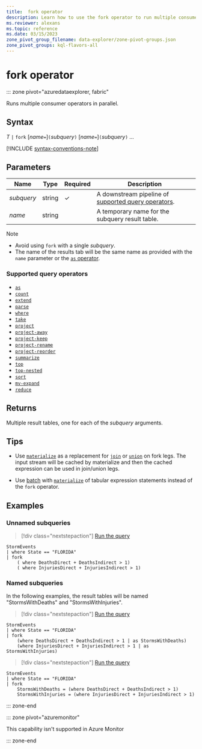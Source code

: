 ```yaml
---
title:  fork operator
description: Learn how to use the fork operator to run multiple consumer operators in parallel.
ms.reviewer: alexans
ms.topic: reference
ms.date: 03/15/2023
zone_pivot_group_filename: data-explorer/zone-pivot-groups.json
zone_pivot_groups: kql-flavors-all
---
```

# fork operator

::: zone pivot="azuredataexplorer, fabric"

Runs multiple consumer operators in parallel.

## Syntax

*T* `|` `fork` [*name*`=`]`(`*subquery*`)` [*name*`=`]`(`*subquery*`)` ...

[!INCLUDE [syntax-conventions-note](../../includes/syntax-conventions-note.md)]

## Parameters

| Name | Type | Required | Description |
|--|--|--|--|
| *subquery* | string | &check; | A downstream pipeline of [supported query operators](#supported-query-operators).|
| *name* | string | | A temporary name for the subquery result table.|

> [!NOTE]
>
> * Avoid using `fork` with a single *subquery*.
> * The name of the results tab will be the same name as provided with the `name` parameter or the [`as` operator](as-operator.md).

### Supported query operators

* [`as`](as-operator.md)
* [`count`](count-operator.md)
* [`extend`](extend-operator.md)
* [`parse`](parse-operator.md)
* [`where`](whereoperator.md)
* [`take`](takeoperator.md)
* [`project`](project-operator.md)
* [`project-away`](project-away-operator.md)
* [`project-keep`](project-keep-operator.md)
* [`project-rename`](project-rename-operator.md)
* [`project-reorder`](project-reorder-operator.md)
* [`summarize`](summarize-operator.md)
* [`top`](topoperator.md)
* [`top-nested`](topnestedoperator.md)
* [`sort`](./sort-operator.md)
* [`mv-expand`](mvexpandoperator.md)
* [`reduce`](reduce-operator.md)

## Returns

Multiple result tables, one for each of the *subquery* arguments.

## Tips

* Use [`materialize`](materialize-function.md) as a replacement for [`join`](join-operator.md) or [`union`](unionoperator.md) on fork legs. The input stream will be cached by materialize and then the cached expression can be used in join/union legs.

* Use [batch](batches.md) with [`materialize`](materialize-function.md) of tabular expression statements instead of the `fork` operator.

## Examples

### Unnamed subqueries

> [!div class="nextstepaction"]
> <a href="https://dataexplorer.azure.com/clusters/help/databases/Samples?query=H4sIAAAAAAAAAwsuyS/KdS1LzSsp5uWqUSjPSC1KVQguSSxJVbC1VVBy8/EP8nRxVALJpeUXZfNyKQCBBlSdS2piSUaxS2ZRanKJgjaU65mXAhGwUzDURFXvmZdVWpSZitABE0DRAwCWU8oSkwAAAA==" target="_blank">Run the query</a>

```kusto
StormEvents
| where State == "FLORIDA"
| fork
    ( where DeathsDirect + DeathsIndirect > 1)
    ( where InjuriesDirect + InjuriesIndirect > 1)
```

### Named subqueries

In the following examples, the result tables will be named "StormsWithDeaths" and "StormsWithInjuries".

> [!div class="nextstepaction"]
> <a href="https://dataexplorer.azure.com/clusters/help/databases/Samples?query=H4sIAAAAAAAAAwsuyS/KdS1LzSsp5uWqUSjPSC1KVQguSSxJVbC1VVBy8/EP8nRxVALJpeUXZfNyKQCBBkSZS2piSUaxS2ZRanKJgjaU65mXAhGwUzBUqFFILAaaBrSiODyzJAOiQhPFEM+8rNKizFSEMTABfAbB1GgCAM0zVJu/AAAA" target="_blank">Run the query</a>

```kusto
StormEvents
| where State == "FLORIDA"
| fork
    (where DeathsDirect + DeathsIndirect > 1 | as StormsWithDeaths)
    (where InjuriesDirect + InjuriesIndirect > 1 | as StormsWithInjuries)
```

> [!div class="nextstepaction"]
> <a href="https://dataexplorer.azure.com/clusters/help/databases/Samples?query=H4sIAAAAAAAAAwsuyS/KdS1LzSsp5uWqUSjPSC1KVQguSSxJVbC1VVBy8/EP8nRxVALJpeUXZfNyKQBBMEhTcXhmSYZLamJJRrGCrYIGRCeE75JZlJpcoqAN5XrmpUAE7BQMNdFN8MzLKi3KTEUyAyYCNwUmgGIOAGODP2W5AAAA" target="_blank">Run the query</a>

```kusto
StormEvents
| where State == "FLORIDA"
| fork
    StormsWithDeaths = (where DeathsDirect + DeathsIndirect > 1)
    StormsWithInjuries = (where InjuriesDirect + InjuriesIndirect > 1)
```

::: zone-end

::: zone pivot="azuremonitor"

This capability isn't supported in Azure Monitor

::: zone-end